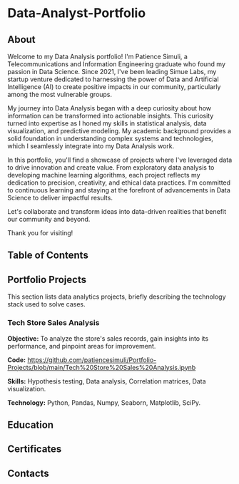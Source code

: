 # Data-Analyst-Portfolio

## About
Welcome to my Data Analysis portfolio! I'm Patience Simuli, a Telecommunications and Information Engineering graduate who found my passion in Data Science. Since 2021, I've been leading Simue Labs, my startup venture dedicated to harnessing the power of Data and Artificial Intelligence (AI) to create positive impacts in our community, particularly among the most vulnerable groups. 

My journey into Data Analysis began with a deep curiosity about how information can be transformed into actionable insights. This curiosity turned into expertise as I honed my skills in statistical analysis, data visualization, and predictive modeling. My academic background provides a solid foundation in understanding complex systems and technologies, which I seamlessly integrate into my Data Analysis work.

In this portfolio, you'll find a showcase of projects where I've leveraged data to drive innovation and create value. From exploratory data analysis to developing machine learning algorithms, each project reflects my dedication to precision, creativity, and ethical data practices. I'm committed to continuous learning and staying at the forefront of advancements in Data Science to deliver impactful results.

Let's collaborate and transform ideas into data-driven realities that benefit our community and beyond.

Thank you for visiting!

## Table of Contents

## Portfolio Projects
This section lists data analytics projects, briefly describing the technology stack used to solve cases.

### Tech Store Sales Analysis

**Objective:** To analyze the store's sales records, gain insights into its performance, and pinpoint areas for improvement.

**Code:** https://github.com/patiencesimuli/Portfolio-Projects/blob/main/Tech%20Store%20Sales%20Analysis.ipynb 

**Skills:** Hypothesis testing, Data analysis, Correlation matrices, Data visualization.

**Technology:** Python, Pandas, Numpy, Seaborn, Matplotlib, SciPy.

## Education

## Certificates 

## Contacts
